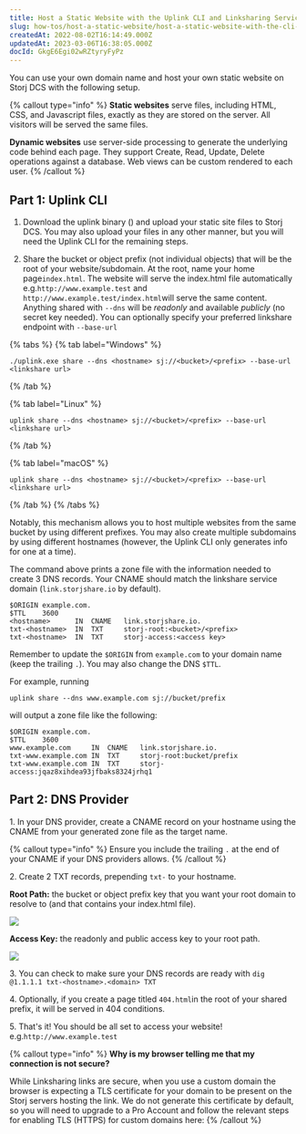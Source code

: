 ```yaml
---
title: Host a Static Website with the Uplink CLI and Linksharing Service
slug: how-tos/host-a-static-website/host-a-static-website-with-the-cli-and-linksharing-service
createdAt: 2022-08-02T16:14:49.000Z
updatedAt: 2023-03-06T16:38:05.000Z
docId: GkgE6Egi02wRZtyryFyPz
---
```


You can use your own domain name and host your own static website on Storj DCS with the following setup.

{% callout type="info"  %} 
**Static websites** serve files, including HTML, CSS, and Javascript files, exactly as they are stored on the server. All visitors will be served the same files.

**Dynamic websites** use server-side processing to generate the underlying code behind each page. They support Create, Read, Update, Delete operations against a database. Web views can be custom rendered to each user.
{% /callout %}

## Part 1: Uplink CLI

1.  Download the uplink binary ([](docId\:h3RyJymEIi4gf2S9wVJg8)) and upload your static site files to Storj DCS. You may also upload your files in any other manner, but you will need the Uplink CLI for the remaining steps.

2.  Share the bucket or object prefix (not individual objects) that will be the root of your website/subdomain. At the root, name your home page`index.html`. The website will serve the index.html file automatically  e.g.`http://www.example.test` and `http://www.example.test/index.html`will serve the same content. Anything shared with `--dns` will be *readonly* and available *publicly* (no secret key needed). You can optionally specify your preferred linkshare endpoint with `--base-url`

{% tabs %}
{% tab label="Windows" %}
```Text
./uplink.exe share --dns <hostname> sj://<bucket>/<prefix> --base-url <linkshare url>
```
{% /tab %}

{% tab label="Linux" %}
```Text
uplink share --dns <hostname> sj://<bucket>/<prefix> --base-url <linkshare url>
```
{% /tab %}

{% tab label="macOS" %}
```Text
uplink share --dns <hostname> sj://<bucket>/<prefix> --base-url <linkshare url>
```
{% /tab %}
{% /tabs %}

Notably, this mechanism allows you to host multiple websites from the same bucket by using different prefixes. You may also create multiple subdomains by using different hostnames (however, the Uplink CLI only generates info for one at a time).

The command above prints a zone file with the information needed to create 3 DNS records. Your CNAME should match the linkshare service domain (`link.storjshare.io` by default).

```Text
$ORIGIN example.com.
$TTL    3600
<hostname>    	IN	CNAME	link.storjshare.io.
txt-<hostname> 	IN	TXT  	storj-root:<bucket>/<prefix>
txt-<hostname> 	IN	TXT  	storj-access:<access key>
```

Remember to update the `$ORIGIN` from `example.com` to your domain name (keep the trailing `.`). You may also change the DNS `$TTL`.

For example, running

```Text
uplink share --dns www.example.com sj://bucket/prefix
```

&#x20; will output a zone file like the following:

```Text
$ORIGIN example.com.
$TTL    3600
www.example.com    	IN	CNAME	link.storjshare.io.
txt-www.example.com	IN	TXT  	storj-root:bucket/prefix
txt-www.example.com	IN	TXT  	storj-access:jqaz8xihdea93jfbaks8324jrhq1
```

## Part 2: DNS Provider

1\. In your DNS provider, create a CNAME record on your hostname using the CNAME from your generated zone file as the target name.

{% callout type="info"  %} 
Ensure you include the trailing `.` at the end of your CNAME if your DNS providers allows.
{% /callout %}

2\. Create 2 TXT records, prepending `txt-` to your hostname.

**Root Path:** the bucket or object prefix key that you want your root domain to resolve to (and that contains your index.html file).

![](https://archbee-image-uploads.s3.amazonaws.com/kv3plx2xmXcUGcVl4Lttj/6lBTvetkB98edSAjvyB_q_root.png)

&#x20;**Access Key:** the readonly and public access key to your root path.

![](https://archbee-image-uploads.s3.amazonaws.com/kv3plx2xmXcUGcVl4Lttj/jYrqviRrJEWf_dUioa0TE_access.png)

3\. You can check to make sure your DNS records are ready with `dig @1.1.1.1 txt-<hostname>.<domain> TXT`

4\. Optionally, if you create a page titled `404.html`in the root of your shared prefix, it will be served in 404 conditions.

5\. That's it! You should be all set to access your website! e.g.`http://www.example.test`

{% callout type="info"  %} 
**Why is my browser telling me that my connection is not secure?**

While Linksharing links are secure, when you use a custom domain the browser is expecting a TLS certificate for your domain to be present on the Storj servers hosting the link. We do not generate this certificate by default, so you will need to upgrade to a Pro Account and follow the relevant steps for enabling TLS (HTTPS) for custom domains here: [](docId\:RI4zz1sLvVEZ4ZcZbuT7l)&#x20;
{% /callout %}



